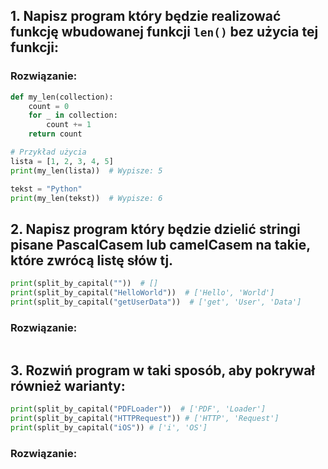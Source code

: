 ## 1. Napisz program który będzie realizować funkcję wbudowanej funkcji `len()` bez użycia tej funkcji:

### Rozwiązanie:
```python
def my_len(collection):
    count = 0
    for _ in collection:
        count += 1
    return count

# Przykład użycia
lista = [1, 2, 3, 4, 5]
print(my_len(lista))  # Wypisze: 5

tekst = "Python"
print(my_len(tekst))  # Wypisze: 6
```

## 2. Napisz program który będzie dzielić stringi pisane PascalCasem lub camelCasem na takie, które zwrócą listę słów tj.

```python
print(split_by_capital(""))  # []
print(split_by_capital("HelloWorld"))  # ['Hello', 'World']
print(split_by_capital("getUserData"))  # ['get', 'User', 'Data']
```
### Rozwiązanie:
```python
```

## 3. Rozwiń program w taki sposób, aby pokrywał również warianty:
```python
print(split_by_capital("PDFLoader"))  # ['PDF', 'Loader']
print(split_by_capital("HTTPRequest")) # ['HTTP', 'Request']
print(split_by_capital("iOS")) # ['i', 'OS']
```

### Rozwiązanie:
```python
```
